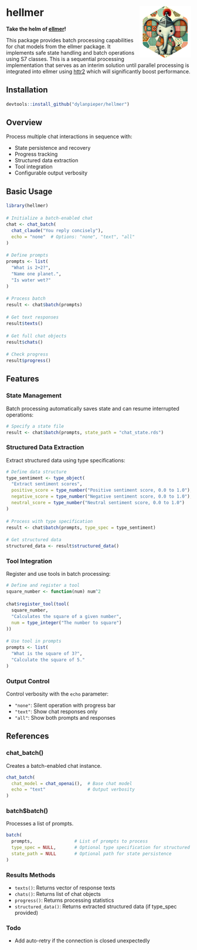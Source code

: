 # hellmer <img src="man/figures/hellmer.png" align="right" height="140"/>

**Take the helm of [ellmer](https://github.com/tidyverse/ellmer)!**

This package provides batch processing capabilities for chat models from the ellmer package. It implements safe state handling and batch operations using S7 classes. This is a sequential processing implementation that serves as an interim solution until parallel processing is integrated into ellmer using [httr2](https://httr2.r-lib.org) which will significantly boost performance.

## Installation

``` r
devtools::install_github("dylanpieper/hellmer")
```

## Overview

Process multiple chat interactions in sequence with:

-   State persistence and recovery
-   Progress tracking
-   Structured data extraction
-   Tool integration
-   Configurable output verbosity

## Basic Usage

``` r
library(hellmer)

# Initialize a batch-enabled chat
chat <- chat_batch(
  chat_claude("You reply concisely"), 
  echo = "none"  # Options: "none", "text", "all"
)

# Define prompts
prompts <- list(
  "What is 2+2?",
  "Name one planet.",
  "Is water wet?"
)

# Process batch
result <- chat$batch(prompts)

# Get text responses
result$texts()

# Get full chat objects
result$chats()

# Check progress
result$progress()
```

## Features

### State Management

Batch processing automatically saves state and can resume interrupted operations:

``` r
# Specify a state file
result <- chat$batch(prompts, state_path = "chat_state.rds")
```

### Structured Data Extraction

Extract structured data using type specifications:

``` r
# Define data structure
type_sentiment <- type_object(
  "Extract sentiment scores",
  positive_score = type_number("Positive sentiment score, 0.0 to 1.0"),
  negative_score = type_number("Negative sentiment score, 0.0 to 1.0"),
  neutral_score = type_number("Neutral sentiment score, 0.0 to 1.0")
)

# Process with type specification
result <- chat$batch(prompts, type_spec = type_sentiment)

# Get structured data
structured_data <- result$structured_data()
```

### Tool Integration

Register and use tools in batch processing:

``` r
# Define and register a tool
square_number <- function(num) num^2

chat$register_tool(tool(
  square_number,
  "Calculates the square of a given number",
  num = type_integer("The number to square")
))

# Use tool in prompts
prompts <- list(
  "What is the square of 3?",
  "Calculate the square of 5."
)
```

### Output Control

Control verbosity with the `echo` parameter:

-   `"none"`: Silent operation with progress bar
-   `"text"`: Show chat responses only
-   `"all"`: Show both prompts and responses

## References

### chat_batch()

Creates a batch-enabled chat instance.

``` r
chat_batch(
  chat_model = chat_openai(),  # Base chat model
  echo = "text"                # Output verbosity
)
```

### batch\$batch()

Processes a list of prompts.

``` r
batch(
  prompts,                # List of prompts to process
  type_spec = NULL,       # Optional type specification for structured data
  state_path = NULL       # Optional path for state persistence
)
```

### Results Methods

-   `texts()`: Returns vector of response texts
-   `chats()`: Returns list of chat objects
-   `progress()`: Returns processing statistics
-   `structured_data()`: Returns extracted structured data (if type_spec provided)

### Todo

-   Add auto-retry if the connection is closed unexpectedly
